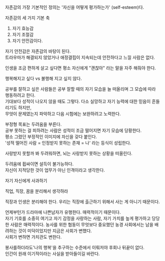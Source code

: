 자존감의 가장 기본적인 정의는 '자신을 어떻게 평가하는가' (self-esteem)다.

자존감의 세 가지 기본 축  
1) 자기 효능감
2) 자기 조절감
3) 자기 안전감이다.

자기 안전감은 자존감의 바탕이 된다.  
트라우마가 해결되지 않았거나 애정결핍이 지속되는데 안전하다고 느낄 사람은 없다.

인생을 조금 편하게 살고 싶다면 평소 자신에게 "괜찮아" 라는 말을 자주 해줘야 한다.


행복해지고 싶다 vs 불행해 지고 싶지 않다.

공부를 잘하고 싶은 사람들은 공부 잘할 때의 자기 모습을 늘 떠올리며 그 모습에 따라 행동하려고 한다.  
기대보다 성적이 나오지 않을 때도 그렇다. 다소 실망하고 자기 능력에 대한 믿음이 흔들리기도 하지만,  
무엇이 문제였는지 파악하고 다음 시험에는 보완하려고 노력한다.

부정형 목표는 두려움을 부른다.  
공부 못하는 걸 피하려는 사람은 성적이 조금 떨어지면 자기 모습에 당황한다.  
평소 그렸던 부정적인 이미지에 자신을 갖다 붙인다.  
'성적 떨어진 사람 = 인정받지 못하는 존재 = 나' 라는 등식이 성립한다.

사랑받지 못할까 봐 두려워하면, 뇌는 사랑받지 못하는 상황을 떠올린다.

두려움에 휩싸이면 설득이 불가능하다.  
자신이 지적당한 것이 업무가 아닌 인격이라고 생각한다.

자기 자신에게 사과하기

직업, 직장, 꿈을 분리해서 생각하라

직장과 인생은 분리해야 한다. 우리는 직장에 출근하기 위해서 사는 게 아니기 때문이다.

언제부턴가 드라마에 나쁜남자가 유행한다. 매력적이기 때문이다.  
자기 기호를 소중히 여기고 자기 감정을 사랑하는 사람, 자기 가치를 높게 평가하고 당당한 사람은 매력적이다.
농사를 위한 협동이 무엇보다 중요했던 농경 사회에서는 남을 배려하는 것이 미덕이었지만 지금은 사회가 변했다.  
사회가 변하면 가치관도 변한다.

봉사를하더라도'나의 행복'을 추구하는 수준에서 이뤄저야 후회나 뒤끝이 없다.  
인간이 원래 이기적이라는 사실을 받아들이길 바란다.
